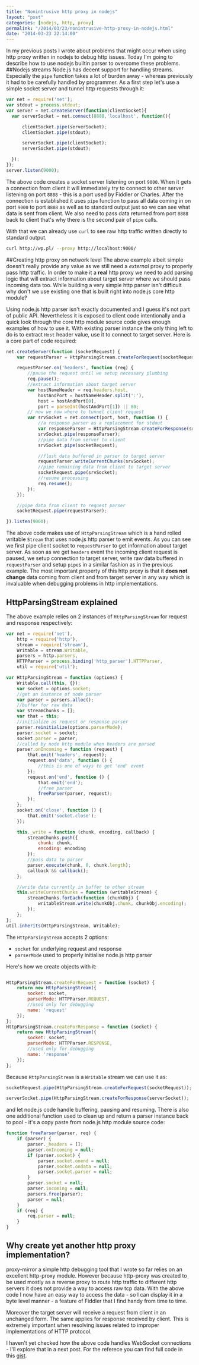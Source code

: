 ```yaml
---
title: "Nonintrusive http proxy in nodejs"
layout: "post"
categories: [nodejs, http, proxy]
permalink: "/2014/03/23/nonintrusive-http-proxy-in-nodejs.html"
date: "2014-03-23 22:14:00"
---
```


In my previous posts I wrote about problems that might occur when
using http proxy written in nodejs to debug http issues.
Today I'm going to describe how to use nodejs builtin parser to 
overcome these problems.
##Nodejs streams
Node.js has decent support for handling streams. Especially
the `pipe` function takes a lot of burden away - whereas previously
it had to be carefully handled by programmer.
As a first step let's use a simple socket server and tunnel http requests
through it:

```javascript
var net = require('net');
var stdout = process.stdout;
var server = net.createServer(function(clientSocket){
  var serverSocket = net.connect(8888,'localhost', function(){

      clientSocket.pipe(serverSocket);
      clientSocket.pipe(stdout);

      serverSocket.pipe(clientSocket);
      serverSocket.pipe(stdout);

  });
});
server.listen(9000);
```

The above code creates a socket server listening on port `9000`.
When it gets a connection from client it will immediately try to
connect to other server listening on port `8888` - this is a port
used by Fiddler or Charles. After the connection is established
it uses `pipe` function to pass all data coming in on port `9000`
to port `8888` as well as to standard output just so we can see
what data is sent from client. We also need to pass data returned
from port `8888` back to client that's why there is the second pair
of `pipe` calls.

With that we can already use `curl` to see raw http traffic written
directly to standard output.

```bash
curl http://wp.pl/ --proxy http://localhost:9000/
```

##Creating http proxy on network level
The above example albeit simple doesn't really provide any value as
we still need a *external* proxy to properly pass http traffic.
In order to make it a **real** http proxy we need to add parsing logic
that will extract information about target server where we should pass
incoming data too. While building a very simple http parser isn't difficult
why don't we use existing one that is built right into node.js core http module?

Using node.js http parser isn't exactly documented and I guess it's not
part of public API. Nevertheless it is exposed to client code intentionally
and a quick look through the core http module source code gives
enough examples of how to use it. With existing parser
instance the only thing left to do is to extract `Host` header
value, use it to connect to target server. Here is a core part
of code required:

```javascript
net.createServer(function (socketRequest) {
    var requestParser = HttpParsingStream.createForRequest(socketRequest);

    requestParser.on('headers', function (req) {
        //pause the request until we setup necessary plumbing
        req.pause();
        //extract information about target server
        var hostNameHeader = req.headers.host,
            hostAndPort = hostNameHeader.split(':'),
            host = hostAndPort[0],
            port = parseInt(hostAndPort[1]) || 80;
        // now we now where to tunnel client request
        var srvSocket = net.connect(port, host, function () {
            //a response parser as a replacement for stdout
            var responseParser = HttpParsingStream.createForResponse(srvSocket);
            srvSocket.pipe(responseParser);
            //pipe data from server to client
            srvSocket.pipe(socketRequest);

            //flush data buffered in parser to target server
            requestParser.writeCurrentChunks(srvSocket);
            //pipe remaining data from client to target server
            socketRequest.pipe(srvSocket);
            //resume processing
            req.resume();
        });
    });

    //pipe data from client to request parser
    socketRequest.pipe(requestParser);

}).listen(9000);
```

The above code makes use of `HttpParsingStream` which is a hand
rolled writable `Stream` that uses node.js http parser to emit
events. As you can see we first pipe client socket to `requestParser`
to get information about target server. As soon as we get `headers`
event the incoming client request is paused, we setup connection
to target server, write raw data buffered in `requestParser`
and setup `pipe`s in a similar fashion as in the previous example.
The most important property of this http proxy is that it
**does not change** data coming from client and from target server
in any way which is invaluable when debugging problems in
http implementations.

## HttpParsingStream explained
The above example relies on 2 instances of `HttpParsingStream`
for request and response respectively:

```javascript
var net = require('net'),
    http = require('http'),
    stream = require('stream'),
    Writable = stream.Writable,
    parsers = http.parsers,
    HTTPParser = process.binding('http_parser').HTTPParser,
    util = require('util');

var HttpParsingStream = function (options) {
    Writable.call(this, {});
    var socket = options.socket;
    //get an instance of node parser
    var parser = parsers.alloc();
    //buffer for raw data
    var streamChunks = [];
    var that = this;
    //initialize as request or response parser
    parser.reinitialize(options.parserMode);
    parser.socket = socket;
    socket.parser = parser;
    //called by node http module when headers are parsed
    parser.onIncoming = function (request) {
        that.emit('headers', request);
        request.on('data', function () {
            //this is one of ways to get 'end' event
        });
        request.on('end', function () {
            that.emit('end');
            //free parser
            freeParser(parser, request);
        });
    };
    socket.on('close', function () {
        that.emit('socket.close');
    });

    this._write = function (chunk, encoding, callback) {
        streamChunks.push({
            chunk: chunk,
            encoding: encoding
        });
        //pass data to parser
        parser.execute(chunk, 0, chunk.length);
        callback && callback();
    };

    //write data currently in buffer to other stream
    this.writeCurrentChunks = function (writableStream) {
        streamChunks.forEach(function (chunkObj) {
            writableStream.write(chunkObj.chunk, chunkObj.encoding);
        });
    };
};
util.inherits(HttpParsingStream, Writable);
```

The `HttpParsingStream` accepts 2 options:

- `socket` for underlying request and response
- `parserMode` used to properly initialise node.js http parser

Here's how we create objects with it:

```javascript

HttpParsingStream.createForRequest = function (socket) {
    return new HttpParsingStream({
        socket: socket,
        parserMode: HTTPParser.REQUEST,
        //used only for debugging
        name: 'request'
    });
};
HttpParsingStream.createForResponse = function (socket) {
    return new HttpParsingStream({
        socket: socket,
        parserMode: HTTPParser.RESPONSE,
        //used only for debugging
        name: 'response'
    });
};
```

Because `HttpParsingStream` is a `Writable` stream we can
use it as:

```javascript
socketRequest.pipe(HttpParsingStream.createForRequest(socketRequest));

serverSocket.pipe(HttpParsingStream.createForResponse(serverSocket));
```

and let node.js code handle buffering, pausing and resuming.
There is also one additional function used to clean up and return
a parser instance back to pool - it's a copy paste from node.js
http module source code:

```javascript
function freeParser(parser, req) {
    if (parser) {
        parser._headers = [];
        parser.onIncoming = null;
        if (parser.socket) {
            parser.socket.onend = null;
            parser.socket.ondata = null;
            parser.socket.parser = null;
        }
        parser.socket = null;
        parser.incoming = null;
        parsers.free(parser);
        parser = null;
    }
    if (req) {
        req.parser = null;
    }
}
```

## Why create yet another http proxy implementation?
proxy-mirror a simple http debugging tool that I wrote
so far relies on an excellent http-proxy module.
However because http-proxy was created to be used mostly as a
reverse proxy to route http traffic to different http servers
it does not provide a way to access raw tcp data. With the above
code I now have an easy way to access the data - so I can
display it in a byte level manner - a feature of Fiddler that
I find handy from time to time.

Moreover the target server will receive a request from client in an unchanged
form. The same applies for response received by client.
This is extremely important when resolving issues related
to improper implementations of HTTP protocol.

I haven't yet checked how the above code handles WebSocket
connections - I'll explore that in a next post. For the referece
you can find full code in this [gist](https://gist.github.com/9726643).
